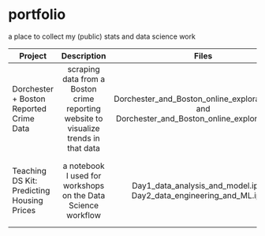 # portfolio
a place to collect my (public) stats and data science work


| Project        | Description | Files | Data         | Techniques | Output | Language | 
| ------------- |:-------------:|:-------------:| :-------------:| -----:|-------------:|-----------:|
| Dorchester + Boston Reported Crime Data    | scraping data from a Boston crime reporting website to visualize trends in that data | Dorchester_and_Boston_online_exploration.Rmd and Dorchester_and_Boston_online_exploration.pdf | from UniversalHub | web scraping, visualizations| pdf | R |
| Teaching DS Kit: Predicting Housing Prices | a notebook I used for workshops on the Data Science workflow |Day1_data_analysis_and_model.ipynb, Day2_data_engineering_and_ML.ipynb| from Kaggle's Ames OH housing prices dataset | exploratory stats, sklearn regression, ML and model evaluation for prediction | Jupyter Notebook | python|


